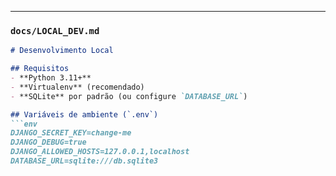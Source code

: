 
---

### `docs/LOCAL_DEV.md`
```md
# Desenvolvimento Local

## Requisitos
- **Python 3.11+**
- **Virtualenv** (recomendado)
- **SQLite** por padrão (ou configure `DATABASE_URL`)

## Variáveis de ambiente (`.env`)
```env
DJANGO_SECRET_KEY=change-me
DJANGO_DEBUG=true
DJANGO_ALLOWED_HOSTS=127.0.0.1,localhost
DATABASE_URL=sqlite:///db.sqlite3
